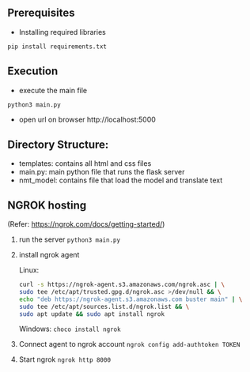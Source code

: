 ## Prerequisites

* Installing required libraries
```sh
pip install requirements.txt
```

## Execution

* execute the main file
```sh
python3 main.py
```

* open url on browser http://localhost:5000

## Directory Structure:

* templates: contains all html and css files
* main.py: main python file that runs the flask server
* nmt_model: contains file that load the model and translate text

## NGROK hosting

(Refer: https://ngrok.com/docs/getting-started/)

1. run the server `python3 main.py`

2. install ngrok agent

    Linux:

    ```sh
    curl -s https://ngrok-agent.s3.amazonaws.com/ngrok.asc | \
    sudo tee /etc/apt/trusted.gpg.d/ngrok.asc >/dev/null && \
    echo "deb https://ngrok-agent.s3.amazonaws.com buster main" | \
    sudo tee /etc/apt/sources.list.d/ngrok.list && \
    sudo apt update && sudo apt install ngrok
    ```

    Windows: `choco install ngrok`

3. Connect agent to ngrok account `ngrok config add-authtoken TOKEN`

4. Start ngrok `ngrok http 8000`
